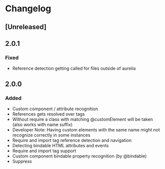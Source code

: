 # Changelog

## [Unreleased]

## 2.0.1

### Fixed

* Reference detection getting called for files outside of aurelia

## 2.0.0

### Added

* Custom component / attribute recognition
* References gets resolved over <require from=""> tags
* Without require a class with matching @customElement will be taken (also works with name suffix)
* Developer Note: Having custom elements with the same name might not recognize correctly in some instances
* Require and import tag reference detection and navigation
* Detecting bindable HTML attributes and events
* Require and import tag support
* Custom component bindable property recognition (by @bindable)
* Suppress <template> and <require> element warnings

## 1.2.1

### Changed

* Support older versions

## 1.2.0

### Added

* Support <let> element recognition
* Support the `else` attribute
* Adds support for `promise.bind` recognition

### Fixed

* Remove deprecated getDependencies Call
* Remove deprecated getBaseDir call
